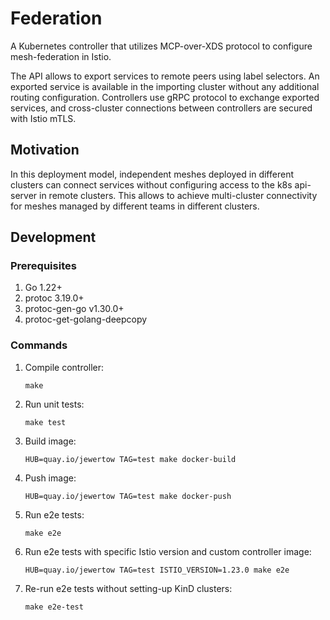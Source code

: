 # Federation

A Kubernetes controller that utilizes MCP-over-XDS protocol to configure mesh-federation in Istio.

The API allows to export services to remote peers using label selectors. An exported service is available 
in the importing cluster without any additional routing configuration. Controllers use gRPC protocol to exchange
exported services, and cross-cluster connections between controllers are secured with Istio mTLS.

## Motivation

In this deployment model, independent meshes deployed in different clusters can connect services without configuring
access to the k8s api-server in remote clusters. This allows to achieve multi-cluster connectivity for meshes managed
by different teams in different clusters.

## Development

### Prerequisites
1. Go 1.22+
2. protoc 3.19.0+
3. protoc-gen-go v1.30.0+
4. protoc-get-golang-deepcopy

### Commands

1. Compile controller:
    ```shell
    make
    ```
1. Run unit tests:
    ```shell
    make test
    ```
1. Build image:
    ```shell
    HUB=quay.io/jewertow TAG=test make docker-build
    ```
1. Push image:
    ```shell
    HUB=quay.io/jewertow TAG=test make docker-push
    ```
1. Run e2e tests:
    ```shell
    make e2e
    ```
1. Run e2e tests with specific Istio version and custom controller image:
    ```shell
    HUB=quay.io/jewertow TAG=test ISTIO_VERSION=1.23.0 make e2e
    ```
1. Re-run e2e tests without setting-up KinD clusters:
    ```shell
    make e2e-test
    ```
